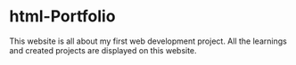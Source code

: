 # html-Portfolio
This website is all about my first web development project. All the learnings and created projects are displayed on this website.
